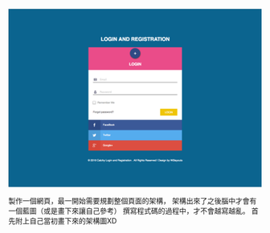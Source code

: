 ![00-01](https://github.com/lilithchen/lilithchen/blob/master/html/img/index.png)

製作一個網頁，最一開始需要規劃整個頁面的架構，
架構出來了之後腦中才會有一個藍圖（或是畫下來讓自己參考）
撰寫程式碼的過程中，才不會越寫越亂。
首先附上自己當初畫下來的架構圖XD
